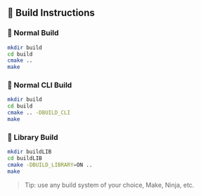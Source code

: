 ## 🧱 Build Instructions

### 🔹 Normal Build

```bash
mkdir build
cd build
cmake ..
make
```

### 🔹 Normal CLI Build

```bash
mkdir build
cd build
cmake .. -DBUILD_CLI
make
```


### 🔸 Library Build

```bash
mkdir buildLIB
cd buildLIB
cmake -DBUILD_LIBRARY=ON ..
make
```

> Tip: use any build system of your choice, Make, Ninja, etc.
